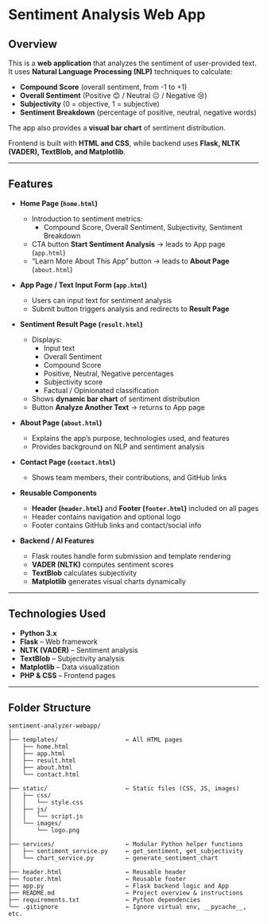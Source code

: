 # Sentiment Analysis Web App

## Overview
This is a **web application** that analyzes the sentiment of user-provided text.
It uses **Natural Language Processing (NLP)** techniques to calculate:
- **Compound Score** (overall sentiment, from -1 to +1)
- **Overall Sentiment** (Positive 😊 / Neutral 😐 / Negative 😢)
- **Subjectivity** (0 = objective, 1 = subjective)
- **Sentiment Breakdown** (percentage of positive, neutral, negative words)

The app also provides a **visual bar chart** of sentiment distribution.

Frontend is built with **HTML and CSS**, while backend uses **Flask, NLTK (VADER), TextBlob, and Matplotlib**.

---

## Features

- **Home Page (`home.html`)**
  - Introduction to sentiment metrics:
    - Compound Score, Overall Sentiment, Subjectivity, Sentiment Breakdown
  - CTA button **Start Sentiment Analysis** → leads to App page (`app.html`)
  - “Learn More About This App” button → leads to **About Page** (`about.html`)

- **App Page / Text Input Form (`app.html`)**
  - Users can input text for sentiment analysis
  - Submit button triggers analysis and redirects to **Result Page**

- **Sentiment Result Page (`result.html`)**
  - Displays:
    - Input text
    - Overall Sentiment
    - Compound Score
    - Positive, Neutral, Negative percentages
    - Subjectivity score
    - Factual / Opinionated classification
  - Shows **dynamic bar chart** of sentiment distribution
  - Button **Analyze Another Text** → returns to App page

- **About Page (`about.html`)**
  - Explains the app’s purpose, technologies used, and features
  - Provides background on NLP and sentiment analysis

- **Contact Page (`contact.html`)**
  - Shows team members, their contributions, and GitHub links

- **Reusable Components**
  - **Header (`header.html`)** and **Footer (`footer.html`)** included on all pages
  - Header contains navigation and optional logo
  - Footer contains GitHub links and contact/social info

- **Backend / AI Features**
  - Flask routes handle form submission and template rendering
  - **VADER (NLTK)** computes sentiment scores
  - **TextBlob** calculates subjectivity
  - **Matplotlib** generates visual charts dynamically

---

## Technologies Used
- **Python 3.x**
- **Flask** – Web framework
- **NLTK (VADER)** – Sentiment analysis
- **TextBlob** – Subjectivity analysis
- **Matplotlib** – Data visualization
- **PHP & CSS** – Frontend pages 

---

## Folder Structure
```
sentiment-analyzer-webapp/
│
├── templates/                   ← All HTML pages
│   ├── home.html
│   ├── app.html
│   ├── result.html
│   ├── about.html
│   └── contact.html
│
├── static/                      ← Static files (CSS, JS, images)
│   ├── css/
│   │   └── style.css
│   ├── js/
│   │   └── script.js
│   └── images/
│       └── logo.png
│
├── services/                    ← Modular Python helper functions
│   ├── sentiment_service.py     ← get_sentiment, get_subjectivity
│   └── chart_service.py         ← generate_sentiment_chart
│
├── header.html                  ← Reusable header
├── footer.html                  ← Reusable footer
├── app.py                       ← Flask backend logic and App 
├── README.md                    ← Project overview & instructions
├── requirements.txt             ← Python dependencies
└── .gitignore                   ← Ignore virtual env, __pycache__, etc.
```
